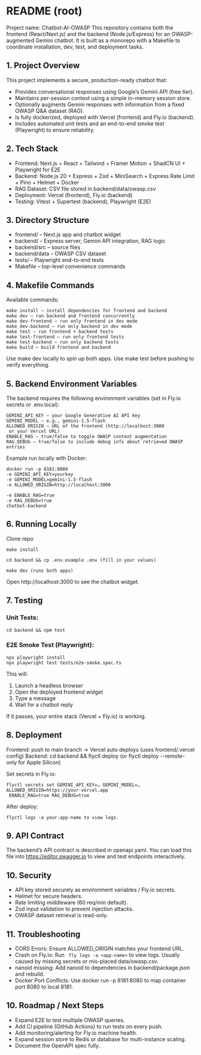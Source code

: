 # README (root)

Project name: Chatbot-AI-OWASP
This repository contains both the frontend (React/Next.js) and the backend (Node.js/Express) for an OWASP-augmented Gemini chatbot.
It is built as a monorepo with a Makefile to coordinate installation, dev, test, and deployment tasks.

## 1. Project Overview

This project implements a secure, production-ready chatbot that:

* Provides conversational responses using Google’s Gemini API (free tier).
* Maintains per-session context using a simple in-memory session store.
* Optionally augments Gemini responses with information from a fixed OWASP Q&A dataset (RAG).
* Is fully dockerized, deployed with Vercel (frontend) and Fly.io (backend).
* Includes automated unit tests and an end-to-end smoke test (Playwright) to ensure reliability.

## 2. Tech Stack

* Frontend: Next.js + React + Tailwind + Framer Motion + ShadCN UI + Playwright for E2E
* Backend: Node.js 20 + Express + Zod + MiniSearch + Express Rate Limit + Pino + Helmet + Docker
* RAG Dataset: CSV file stored in backend/data/owasp.csv
* Deployment: Vercel (frontend), Fly.io (backend)
* Testing: Vitest + Supertest (backend), Playwright (E2E)

## 3. Directory Structure

* frontend/ – Next.js app and chatbot widget
* backend/ – Express server, Gemini API integration, RAG logic
* backend/src – source files
* backend/data – OWASP CSV dataset
* tests/ – Playwright end-to-end tests
* Makefile – top-level convenience commands

## 4. Makefile Commands

Available commands:
```
make install – install dependencies for frontend and backend
make dev – run backend and frontend concurrently
make dev-frontend – run only frontend in dev mode
make dev-backend – run only backend in dev mode
make test – run frontend + backend tests
make test-frontend – run only frontend tests
make test-backend – run only backend tests
make build – build frontend and backend
```

Use make dev locally to spin up both apps. Use make test before pushing to verify everything.

## 5. Backend Environment Variables

The backend requires the following environment variables (set in Fly.io secrets or .env.local):
```
GEMINI_API_KEY – your Google Generative AI API key
GEMINI_MODEL – e.g., gemini-1.5-flash
ALLOWED_ORIGIN – URL of the frontend (http://localhost:3000
 or your Vercel URL)
ENABLE_RAG – true/false to toggle OWASP context augmentation
RAG_DEBUG – true/false to include debug info about retrieved OWASP entries
```

Example run locally with Docker:
```
docker run -p 8181:8080
-e GEMINI_API_KEY=yourkey
-e GEMINI_MODEL=gemini-1.5-flash
-e ALLOWED_ORIGIN=http://localhost:3000

-e ENABLE_RAG=true
-e RAG_DEBUG=true
chatbot-backend
```
## 6. Running Locally

Clone repo
```
make install

cd backend && cp .env.example .env (fill in your values)

make dev (runs both apps)
```
Open http://localhost:3000
 to see the chatbot widget.

## 7. Testing

### Unit Tests:
```
cd backend && npm test
```
### E2E Smoke Test (Playwright):
```
npx playwright install
npx playwright test tests/e2e-smoke.spec.ts
```
This will:
1. Launch a headless browser
2. Open the deployed frontend widget
3. Type a message
4. Wait for a chatbot reply

If it passes, your entire stack (Vercel + Fly.io) is working.

## 8. Deployment

Frontend: push to main branch → Vercel auto deploys (uses frontend/.vercel config)
Backend: cd backend && flyctl deploy (or flyctl deploy --remote-only for Apple Silicon)

Set secrets in Fly.io:
```
flyctl secrets set GEMINI_API_KEY=… GEMINI_MODEL=… ALLOWED_ORIGIN=https://your-vercel.app
 ENABLE_RAG=true RAG_DEBUG=true
```
After deploy:
```
flyctl logs -a your-app-name to view logs.
```
## 9. API Contract

The backend’s API contract is described in openapi.yaml. You can load this file into https://editor.swagger.io
 to view and test endpoints interactively.

## 10. Security

* API key stored securely as environment variables / Fly.io secrets.
* Helmet for secure headers.
* Rate limiting middleware (60 req/min default).
* Zod input validation to prevent injection attacks.
* OWASP dataset retrieval is read-only.

## 11. Troubleshooting

* CORS Errors: Ensure ALLOWED_ORIGIN matches your frontend URL.
* Crash on Fly.io: Run ``` fly logs -a <app-name>``` to view logs. Usually caused by missing secrets or mis-placed data/owasp.csv.
* nanoid missing: Add nanoid to dependencies in backend/package.json and rebuild.
* Docker Port Conflicts: Use docker run -p 8181:8080 to map container port 8080 to local 8181.

## 10. Roadmap / Next Steps

* Expand E2E to test multiple OWASP queries.
* Add CI pipeline (GitHub Actions) to run tests on every push.
* Add monitoring/alerting for Fly.io machine health.
* Expand session store to Redis or database for multi-instance scaling.
* Document the OpenAPI spec fully.